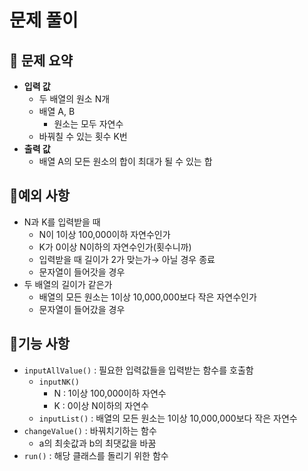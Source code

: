 # 문제 풀이

## 🔆 문제 요약

- **입력 값**
    - 두 배열의 원소 N개
    - 배열 A, B
        - 원소는 모두 자연수
    - 바꿔칠 수 있는 횟수 K번
- **출력 값**
    - 배열 A의 모든 원소의 합이 최대가 될 수 있는 합


## 🔆예외 사항

- N과 K를 입력받을 때
    - N이 1이상 100,000이하 자연수인가
    - K가 0이상 N이하의 자연수인가(횟수니까)
    - 입력받을 때 길이가 2가 맞는가→ 아닐 경우 종료
    - 문자열이 들어갓을 경우
- 두 배열의 길이가 같은가
    - 배열의 모든 원소는 1이상 10,000,000보다 작은 자연수인가
    - 문자열이 들어갔을 경우

## 🔆기능 사항

- `inputAllValue()` : 필요한 입력값들을 입력받는 함수를 호출함
    - `inputNK()`
        - N : 1이상 100,000이하 자연수
        - K : 0이상 N이하의 자연수
    - `inputList()` : 배열의 모든 원소는 1이상 10,000,000보다 작은 자연수
- `changeValue()` : 바꿔치기하는 함수
    - a의 최솟값과 b의 최댓값을 바꿈
- `run()` : 해당 클래스를 돌리기 위한 함수


